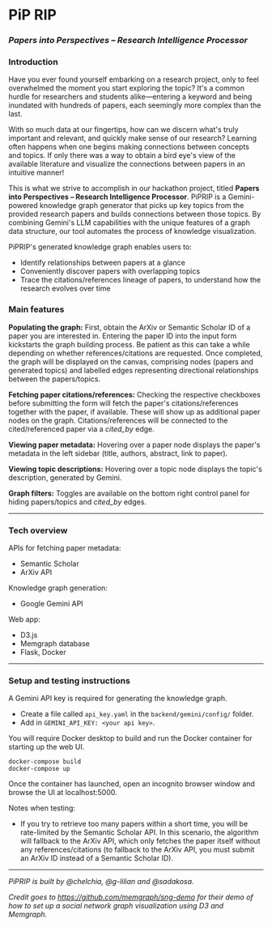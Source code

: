 # PiP RIP 
### _Papers into Perspectives – Research Intelligence Processor_

### Introduction
Have you ever found yourself embarking on a research project, only to feel overwhelmed the moment you start exploring the topic? It's a common hurdle for researchers and students alike—entering a keyword and being inundated with hundreds of papers, each seemingly more complex than the last.

With so much data at our fingertips, how can we discern what's truly important and relevant, and quickly make sense of our research? Learning often happens when one begins making connections between concepts and topics. If only there was a way to obtain a bird eye's view of the available literature and visualize the connections between papers in an intuitive manner!

This is what we strive to accomplish in our hackathon project, titled **Papers into Perspectives – Research Intelligence Processor**. PiPRIP is a Gemini-powered knowledge graph generator that picks up key topics from the provided research papers and builds connections between those topics. By combining Gemini's LLM capabilities with the unique features of a graph data structure, our tool automates the process of knowledge visualization.

PiPRIP's generated knowledge graph enables users to:
- Identify relationships between papers at a glance
- Conveniently discover papers with overlapping topics
- Trace the citations/references lineage of papers, to understand how the research evolves over time

### Main features
**Populating the graph:** First, obtain the ArXiv or Semantic Scholar ID of a paper you are interested in. Entering the paper ID into the input form kickstarts the graph building process. Be patient as this can take a while depending on whether references/citations are requested. Once completed, the graph will be displayed on the canvas, comprising nodes (papers and generated topics) and labelled edges representing directional relationships between the papers/topics.

**Fetching paper citations/references:** Checking the respective checkboxes before submitting the form will fetch the paper's citations/references together with the paper, if available. These will show up as additional paper nodes on the graph. Citations/references will be connected to the cited/referenced paper via a _cited_by_ edge.

**Viewing paper metadata:** Hovering over a paper node displays the paper's metadata in the left sidebar (title, authors, abstract, link to paper).

**Viewing topic descriptions:** Hovering over a topic node displays the topic's description, generated by Gemini.

**Graph filters:** Toggles are available on the bottom right control panel for hiding papers/topics and _cited_by_ edges.

---
### Tech overview
APIs for fetching paper metadata:
- Semantic Scholar
- ArXiv API
  
Knowledge graph generation:
- Google Gemini API

Web app:
- D3.js
- Memgraph database
- Flask, Docker

---
### Setup and testing instructions
A Gemini API key is required for generating the knowledge graph.
- Create a file called `api_key.yaml` in the `backend/gemini/config/` folder.
- Add in `GEMINI_API_KEY: <your api key>`.

You will require Docker desktop to build and run the Docker container for starting up the web UI.
```
docker-compose build
docker-compose up
```
Once the container has launched, open an incognito browser window and browse the UI at localhost:5000.

Notes when testing:
- If you try to retrieve too many papers within a short time, you will be rate-limited by the Semantic Scholar API. In this scenario, the algorithm will fallback to the ArXiv API, which only fetches the paper itself without any references/citations (to fallback to the ArXiv API, you must submit an ArXiv ID instead of a Semantic Scholar ID).

---
_PiPRIP is built by @chelchia, @g-lilian and @sadakosa._

_Credit goes to https://github.com/memgraph/sng-demo for their demo of how to set up a social network graph visualization using D3 and Memgraph._

